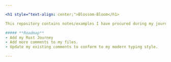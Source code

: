 ```yaml
---

<h1 style="text-align: center;">Blossom-Bloom</h1>

This repository contains notes/examples I have procured during my journey learning various coding languages.

##### **Roadmap**
- Add my Rust Journey
- Add more comments to my files.
- Update my existing comments to conform to my modern typing style.

---
```


